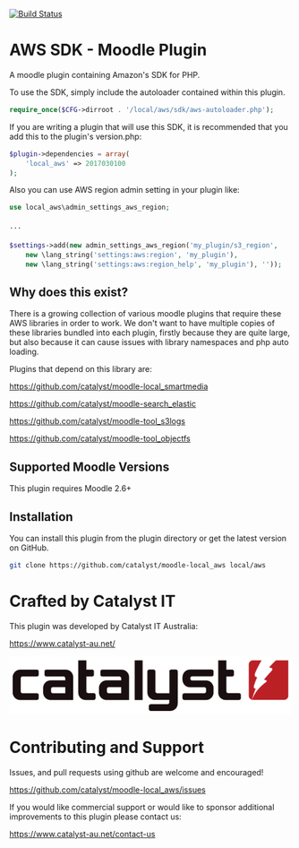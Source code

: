 [![Build Status](https://github.com/catalyst/moodle-local_aws/actions/workflows/ci.yml/badge.svg)](https://github.com/catalyst/moodle-local_aws/actions)

# AWS SDK - Moodle Plugin

A moodle plugin containing Amazon's SDK for PHP.

To use the SDK, simply include the autoloader contained within this plugin.

```php
require_once($CFG->dirroot . '/local/aws/sdk/aws-autoloader.php');
```

If you are writing a plugin that will use this SDK, it is recommended that you add this to the plugin's version.php:

```php
$plugin->dependencies = array(
    'local_aws' => 2017030100
);
```

Also you can use AWS region admin setting in your plugin like:

```php
use local_aws\admin_settings_aws_region;

...

$settings->add(new admin_settings_aws_region('my_plugin/s3_region',
    new \lang_string('settings:aws:region', 'my_plugin'),
    new \lang_string('settings:aws:region_help', 'my_plugin'), ''));

```
 
## Why does this exist? ##

There is a growing collection of various moodle plugins that require these AWS libraries in order to work.
We don't want to have multiple copies of these libraries bundled into each plugin, firstly because they
are quite large, but also because it can cause issues with library namespaces and php auto loading.

Plugins that depend on this library are:

https://github.com/catalyst/moodle-local_smartmedia

https://github.com/catalyst/moodle-search_elastic

https://github.com/catalyst/moodle-tool_s3logs

https://github.com/catalyst/moodle-tool_objectfs


## Supported Moodle Versions

This plugin requires Moodle 2.6+

## Installation

You can install this plugin from the plugin directory or get the latest version
on GitHub.

```bash
git clone https://github.com/catalyst/moodle-local_aws local/aws
```

# Crafted by Catalyst IT


This plugin was developed by Catalyst IT Australia:

https://www.catalyst-au.net/

![Catalyst IT](/pix/catalyst-logo.png?raw=true)


# Contributing and Support

Issues, and pull requests using github are welcome and encouraged! 

https://github.com/catalyst/moodle-local_aws/issues

If you would like commercial support or would like to sponsor additional improvements
to this plugin please contact us:

https://www.catalyst-au.net/contact-us
